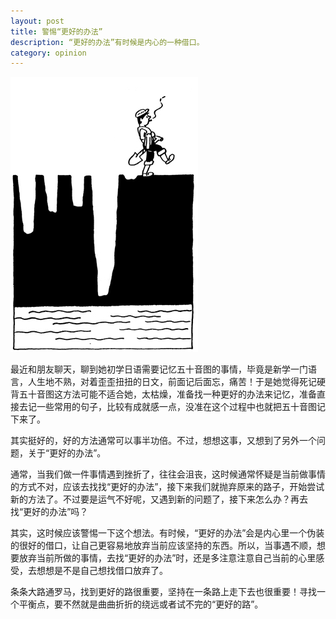 ```yaml
---
layout: post
title: 警惕“更好的办法”
description: “更好的办法”有时候是内心的一种借口。
category: opinion
---
```


<img src="/images/warning-of-better-solution/dig-a-well.jpg" alt="dig-a-well">

最近和朋友聊天，聊到她初学日语需要记忆五十音图的事情，毕竟是新学一门语言，人生地不熟，对着歪歪扭扭的日文，前面记后面忘，痛苦！于是她觉得死记硬背五十音图这方法可能不适合她，太枯燥，准备找一种更好的办法来记忆，准备直接去记一些常用的句子，比较有成就感一点，没准在这个过程中也就把五十音图记下来了。

其实挺好的，好的方法通常可以事半功倍。不过，想想这事，又想到了另外一个问题，关于“更好的办法”。

通常，当我们做一件事情遇到挫折了，往往会沮丧，这时候通常怀疑是当前做事情的方式不对，应该去找找“更好的办法”，接下来我们就抛弃原来的路子，开始尝试新的方法了。不过要是运气不好呢，又遇到新的问题了，接下来怎么办？再去找“更好的办法”吗？

其实，这时候应该警惕一下这个想法。有时候，“更好的办法”会是内心里一个伪装的很好的借口，让自己更容易地放弃当前应该坚持的东西。所以，当事遇不顺，想要放弃当前所做的事情，去找“更好的办法”时，还是多注意注意自己当前的心里感受，去想想是不是自己想找借口放弃了。

条条大路通罗马，找到更好的路很重要，坚持在一条路上走下去也很重要！寻找一个平衡点，要不然就是曲曲折折的绕远或者试不完的“更好的路”。




